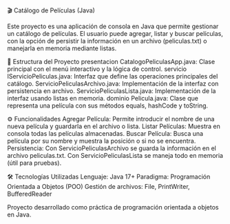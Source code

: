 🎬 Catálogo de Películas (Java)

Este proyecto es una aplicación de consola en Java que permite gestionar un catálogo de películas.
El usuario puede agregar, listar y buscar películas, con la opción de persistir la información en un archivo (peliculas.txt) o manejarla en memoria mediante listas.


📂 Estructura del Proyecto
presentacion
CatalogoPeliculasApp.java: Clase principal con el menú interactivo y la lógica de control.
servicio
IServicioPeliculas.java: Interfaz que define las operaciones principales del catálogo.
ServicioPeliculasArchivo.java: Implementación de la interfaz con persistencia en archivo.
ServicioPeliculasLista.java: Implementación de la interfaz usando listas en memoria.
dominio
Pelicula.java: Clase que representa una película con sus métodos equals, hashCode y toString.


⚙️ Funcionalidades
Agregar Película: Permite introducir el nombre de una nueva película y guardarla en el archivo o lista.
Listar Películas: Muestra en consola todas las películas almacenadas.
Buscar Película: Busca una película por su nombre y muestra la posición o si no se encuentra.
Persistencia:
Con ServicioPeliculasArchivo se guarda la información en el archivo peliculas.txt.
Con ServicioPeliculasLista se maneja todo en memoria (útil para pruebas).


🛠️ Tecnologías Utilizadas
Lenguaje: Java 17+
Paradigma: Programación Orientada a Objetos (POO)
Gestión de archivos: File, PrintWriter, BufferedReader

Proyecto desarrollado como práctica de programación orientada a objetos en Java.